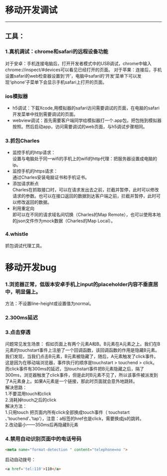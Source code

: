 # 移动开发调试
---
## 工具：   
### 1.真机调试：chrome和safari的远程设备功能     
对于安卓：手机连接电脑后，打开开发者模式中的USB调试，chrome中输入chrome://inspect/#devices可以看见已经打开的页面。
对于苹果：连接后，手机设置safari的web检查器设置到‘开’，电脑中safari的‘开发’菜单下可以发现‘iphone’子菜单下会显示手机safari上打开的页面。  
### ios模拟器   
- h5调试：下载Xcode,用模拟器的safari访问需要调试的页面，在电脑的safari开发菜单中找到需要调试的页面。    
- webview调试：首先需要客户端同学给模拟器打一个.app包，把包拖到模拟器按照。然后启动app，访问需要调试的web页面，与h5调试步骤相同。
### 3.抓包Charles   
- 监控手机的http请求：    
设置与电脑处于同一wifi的手机上的wifi的http代理：把服务器设置成电脑的ip。
- 监控手机的https请求：    
通过Charles安装电脑证书和手机证书。
- 添加请求断点    
Charles在抓取接口时，可以在请求发出去之前，拦截并暂停，此时可以修改请求的参数。也可以在接口返回的数据到达客户端之前，拦截并暂停，此时可以修改返回的数据。
- 利用重定向    
即可以在不同的请求域名间切换（Charles的Map Remote），也可以使用本地的json文件作为mock数据（Charles的Map Local）。   
### 4.whistle   
抓包调试代理工具。   
# 移动开发bug   
### 1.浏览器正常，低版本安卓手机上input的placeholder内容不垂直居中，明显偏上。   
方法：不设置line-height或设置值为normal。  
### 2.300ms延迟   
### 3.点击穿透
问题常见发生场景： 假如页面上有两个元素A和B。B元素在A元素之上。我们在B元素的touchstart事件上注册了一个回调函数，该回调函数的作用是隐藏B元素。我们发现，当我们点击B元素，B元素被隐藏了，随后，A元素触发了click事件。   
这是因为在移动端浏览器，事件执行的顺序是touchstart > touchend > click。   
而click事件有300ms的延迟，当touchstart事件把B元素隐藏之后，隔了300ms，浏览器触发了click事件，但是此时B元素不见了，所以该事件被派发到了A元素身上。如果A元素是一个链接，那此时页面就会意外地跳转。   
解决思路：   
1.不要混用touch和click    
2.消耗掉touch之后的click   
解决方法：    
1.只用touch   把页面内所有click全部换成touch事件（ touchstart 、’touchend’、’tap’），注意：a标签的href也是click，需要换成js的跳转。    
2.改动最小——350ms后再隐藏B元素    
### 4.禁用自动识别页面中的电话号码    
```html  
<meta name="format-detection " content="telephone=no ">   
```
启动自动拨号：  
```html  
<a href='tel:110'>110</a>
```